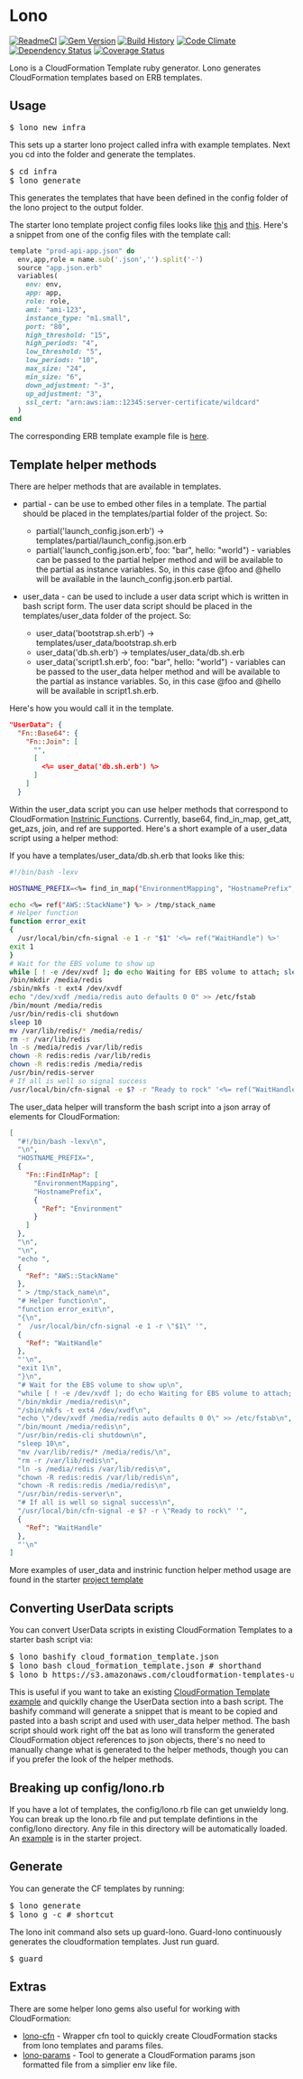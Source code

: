 # Lono

[![ReadmeCI](http://www.readmeci.com/images/readmeci-badge.svg)](http://www.readmeci.com/tongueroo/lono)
[![Gem Version](https://badge.fury.io/rb/lono.png)](http://badge.fury.io/rb/lono)
[![Build History][2]][1]
[![Code Climate][3]][4]
[![Dependency Status](https://gemnasium.com/tongueroo/lono.png)](https://gemnasium.com/tongueroo/lono)
[![Coverage Status](https://coveralls.io/repos/tongueroo/lono/badge.png)](https://coveralls.io/r/tongueroo/lono)

[1]: http://travis-ci.org/tongueroo/lono
[2]: https://secure.travis-ci.org/tongueroo/lono.png?branch=master
[3]: https://codeclimate.com/repos/51d7f1407e00a4042c010ab4/badges/5273fe6cdb5a13e58554/gpa.png
[4]: https://codeclimate.com/repos/51d7f1407e00a4042c010ab4/feed

Lono is a CloudFormation Template ruby generator.  Lono generates CloudFormation templates based on ERB templates.

## Usage

<pre>
$ lono new infra
</pre>

This sets up a starter lono project called infra with example templates.  Next you cd into the folder and generate the templates.

<pre>
$ cd infra
$ lono generate
</pre>

This generates the templates that have been defined in the config folder of the lono project to the output folder.

The starter lono template project config files looks like [this](lib/starter_project/config/lono.rb) and [this](lib/starter_project/config/lono/api.rb).  Here's a snippet from one of the config files with the template call:

```ruby
template "prod-api-app.json" do
  env,app,role = name.sub('.json','').split('-')
  source "app.json.erb"
  variables(
    env: env,
    app: app,
    role: role,
    ami: "ami-123",
    instance_type: "m1.small",
    port: "80",
    high_threshold: "15",
    high_periods: "4",
    low_threshold: "5",
    low_periods: "10",
    max_size: "24",
    min_size: "6",
    down_adjustment: "-3",
    up_adjustment: "3",
    ssl_cert: "arn:aws:iam::12345:server-certificate/wildcard"
  )
end
```

The corresponding ERB template example file is [here](lib/starter_project/templates/app.json.erb).

## Template helper methods

There are helper methods that are available in templates.

* partial - can be use to embed other files in a template.  The partial should be placed in the templates/partial folder of the project.  So:
  * partial('launch_config.json.erb') -> templates/partial/launch_config.json.erb
  * partial('launch_config.json.erb', foo: "bar", hello: "world") - variables can be passed to the partial helper method and will be available to the partial as instance variables.  So, in this case @foo and @hello will be available in the launch_config.json.erb partial.

* user_data - can be used to include a user data script which is written in bash script form.  The user data script should be placed in the templates/user_data folder of the project.  So:
  * user_data('bootstrap.sh.erb') -> templates/user_data/bootstrap.sh.erb
  * user_data('db.sh.erb') -> templates/user_data/db.sh.erb
  * user_data('script1.sh.erb', foo: "bar", hello: "world") - variables can be passed to the user_data helper method and will be available to the partial as instance variables.  So, in this case @foo and @hello will be available in script1.sh.erb.

Here's how you would call it in the template.

```json
"UserData": {
  "Fn::Base64": {
    "Fn::Join": [
      "",
      [
        <%= user_data('db.sh.erb') %>
      ]
    ]
  }
```

Within the user_data script you can use helper methods that correspond to CloudFormation [Instrinic Functions](http://docs.aws.amazon.com/AWSCloudFormation/latest/UserGuide/concept-intrinsic-functions.html).  Currently, base64, find_in_map, get_att, get_azs, join, and ref are supported.  Here's a short example of a user_data script using a helper method:

If you have a templates/user_data/db.sh.erb that looks like this:

```bash
#!/bin/bash -lexv

HOSTNAME_PREFIX=<%= find_in_map("EnvironmentMapping", "HostnamePrefix", ref("Environment")) %>

echo <%= ref("AWS::StackName") %> > /tmp/stack_name
# Helper function
function error_exit
{
  /usr/local/bin/cfn-signal -e 1 -r "$1" '<%= ref("WaitHandle") %>'
exit 1
}
# Wait for the EBS volume to show up
while [ ! -e /dev/xvdf ]; do echo Waiting for EBS volume to attach; sleep 1; done
/bin/mkdir /media/redis
/sbin/mkfs -t ext4 /dev/xvdf
echo "/dev/xvdf /media/redis auto defaults 0 0" >> /etc/fstab
/bin/mount /media/redis
/usr/bin/redis-cli shutdown
sleep 10
mv /var/lib/redis/* /media/redis/
rm -r /var/lib/redis
ln -s /media/redis /var/lib/redis
chown -R redis:redis /var/lib/redis
chown -R redis:redis /media/redis
/usr/bin/redis-server
# If all is well so signal success
/usr/local/bin/cfn-signal -e $? -r "Ready to rock" '<%= ref("WaitHandle") %>'
```

The user_data helper will transform the bash script into a json array of elements for CloudFormation:

```json
[
  "#!/bin/bash -lexv\n",
  "\n",
  "HOSTNAME_PREFIX=",
  {
    "Fn::FindInMap": [
      "EnvironmentMapping",
      "HostnamePrefix",
      {
        "Ref": "Environment"
      }
    ]
  },
  "\n",
  "\n",
  "echo ",
  {
    "Ref": "AWS::StackName"
  },
  " > /tmp/stack_name\n",
  "# Helper function\n",
  "function error_exit\n",
  "{\n",
  "  /usr/local/bin/cfn-signal -e 1 -r \"$1\" '",
  {
    "Ref": "WaitHandle"
  },
  "'\n",
  "exit 1\n",
  "}\n",
  "# Wait for the EBS volume to show up\n",
  "while [ ! -e /dev/xvdf ]; do echo Waiting for EBS volume to attach; sleep 1; done\n",
  "/bin/mkdir /media/redis\n",
  "/sbin/mkfs -t ext4 /dev/xvdf\n",
  "echo \"/dev/xvdf /media/redis auto defaults 0 0\" >> /etc/fstab\n",
  "/bin/mount /media/redis\n",
  "/usr/bin/redis-cli shutdown\n",
  "sleep 10\n",
  "mv /var/lib/redis/* /media/redis/\n",
  "rm -r /var/lib/redis\n",
  "ln -s /media/redis /var/lib/redis\n",
  "chown -R redis:redis /var/lib/redis\n",
  "chown -R redis:redis /media/redis\n",
  "/usr/bin/redis-server\n",
  "# If all is well so signal success\n",
  "/usr/local/bin/cfn-signal -e $? -r \"Ready to rock\" '",
  {
    "Ref": "WaitHandle"
  },
  "'\n"
]
```

More examples of user_data and instrinic function helper method usage are found in the starter [project template](https://github.com/tongueroo/lono/blob/master/lib/starter_project/templates/user_data/db.sh.erb)

## Converting UserData scripts

You can convert UserData scripts in existing CloudFormation Templates to a starter bash script via:

<pre>
$ lono bashify cloud_formation_template.json
$ lono bash cloud_formation_template.json # shorthand
$ lono b https://s3.amazonaws.com/cloudformation-templates-us-east-1/LAMP_Single_Instance.template # shorthand and url
</pre>

This is useful if you want to take an existing [CloudFormation Template example](http://aws.amazon.com/cloudformation/aws-cloudformation-templates/) and quicklly change the UserData section into a bash script. The bashify command will generate a snippet that is meant to be copied and pasted into a bash script and used with user_data helper method.  The bash script should work right off the bat as lono will transform the generated CloudFormation object references to json objects, there's no need to manually change what is generated to the helper methods, though you can if you prefer the look of the helper methods.

## Breaking up config/lono.rb

If you have a lot of templates, the config/lono.rb file can get unwieldy long.  You can break up the lono.rb file and put template defintions in the config/lono directory.  Any file in this directory will be automatically loaded. An [example](lib/starter_project/config/lono/api.rb) is in the starter project.


## Generate

You can generate the CF templates by running:

<pre>
$ lono generate
$ lono g -c # shortcut
</pre>

The lono init command also sets up guard-lono.  Guard-lono continuously generates the cloudformation templates.  Just run guard.

<pre>
$ guard
</pre>

## Extras

There are some helper lono gems also useful for working with CloudFormation:

* [lono-cfn](https://github.com/tongueroo/lono-cfn) - Wrapper cfn tool to quickly create CloudFormation stacks from lono templates and params files.
* [lono-params](https://github.com/tongueroo/lono-params) - Tool to generate a CloudFormation params json formatted file from a simplier env like file.

